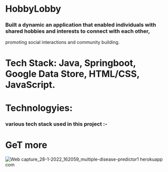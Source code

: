 # HobbyLobby
### Built a dynamic an application that enabled individuals with shared hobbies and interests to connect with each other,
promoting social interactions and community building.
# Tech Stack: Java, Springboot, Google Data Store, HTML/CSS, JavaScript.
# Technologyies: 


### various tech stack used in this project :- 
# GeT more
![Web capture_28-1-2022_162059_multiple-disease-predictor1 herokuapp com](https://is1-ssl.mzstatic.com/image/thumb/Purple123/v4/b7/b2/db/b7b2db17-de7a-c159-f72d-98669e20c6b0/AppIcon-0-1x_U007emarketing-0-0-85-220-7.png/1024x1024bb.png)
